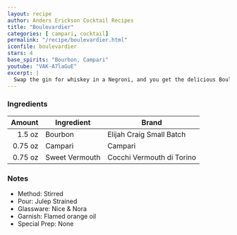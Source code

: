 ```yaml
---
layout: recipe
author: Anders Erickson Cocktail Recipes
title: "Boulevardier"
categories: [ campari, cocktail]
permalink: "/recipe/boulevardier.html"
iconfile: boulevardier
stars: 4
base_spirits: "Bourbon, Campari"
youtube: "VAK-A7laGuE"
excerpt: |
  Swap the gin for whiskey in a Negroni, and you get the delicious Boulevardier cocktail. Grab some Campari and sweet vermouth, and start mixing.
---
```


### Ingredients

|  Amount | Ingredient     | Brand                     |
| ------: | -------------- | ------------------------- |
|  1.5 oz | Bourbon        | Elijah Craig Small Batch  |
| 0.75 oz | Campari        | Campari                   |
| 0.75 oz | Sweet Vermouth | Cocchi Vermouth di Torino |

### Notes

- Method: Stirred
- Pour: Julep Strained
- Glassware: Nice & Nora
- Garnish: Flamed orange oil
- Special Prep: None
